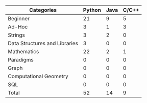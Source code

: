 
| Categories | Python | Java | C/C++ |
| -- | -- | -- | -- |
| Beginner | 21 | 9 | 5 |
| Ad-Hoc | 3 | 1 | 3 |
| Strings | 3 | 2 | 0 |
| Data Structures and Libraries | 3 | 0 | 0 |
| Mathematics | 22 | 2 | 1 |
| Paradigms | 0 | 0 | 0 |
| Graph | 0 | 0 | 0 |
| Computational Geometry | 0 | 0 | 0 |
| SQL | 0 | 0 | 0 |
| Total | 52 | 14 | 9 |
